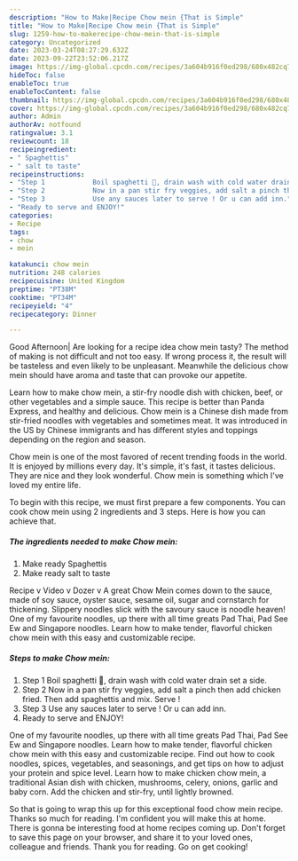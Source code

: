 ```yaml
---
description: "How to Make|Recipe Chow mein {That is Simple"
title: "How to Make|Recipe Chow mein {That is Simple"
slug: 1259-how-to-makerecipe-chow-mein-that-is-simple
category: Uncategorized
date: 2023-03-24T08:27:29.632Z
date: 2023-09-22T23:52:06.217Z
image: https://img-global.cpcdn.com/recipes/3a604b916f0ed298/680x482cq70/chow-mein-recipe-main-photo.jpg
hideToc: false
enableToc: true
enableTocContent: false
thumbnail: https://img-global.cpcdn.com/recipes/3a604b916f0ed298/680x482cq70/chow-mein-recipe-main-photo.jpg
cover: https://img-global.cpcdn.com/recipes/3a604b916f0ed298/680x482cq70/chow-mein-recipe-main-photo.jpg
author: Admin
authorAv: notfound
ratingvalue: 3.1
reviewcount: 18
recipeingredient:
- " Spaghettis"
- " salt to taste"
recipeinstructions:
- "Step 1            Boil spaghetti 🍝, drain wash with cold water drain set a side."
- "Step 2            Now in a pan stir fry veggies, add salt a pinch then add chicken fried. Then add spaghettis and mix. Serve !"
- "Step 3            Use any sauces later to serve ! Or u can add inn."
- "Ready to serve and ENJOY!"
categories:
- Recipe
tags:
- chow
- mein

katakunci: chow mein 
nutrition: 248 calories
recipecuisine: United Kingdom
preptime: "PT38M"
cooktime: "PT34M"
recipeyield: "4"
recipecategory: Dinner

---
```



Good Afternoon| Are looking for a recipe idea chow mein tasty? The method of making is not difficult and not too easy. If wrong process it, the result will be tasteless and even likely to be unpleasant. Meanwhile the delicious chow mein should have aroma and taste that can provoke our appetite.





Learn how to make chow mein, a stir-fry noodle dish with chicken, beef, or other vegetables and a simple sauce. This recipe is better than Panda Express, and healthy and delicious. Chow mein is a Chinese dish made from stir-fried noodles with vegetables and sometimes meat. It was introduced in the US by Chinese immigrants and has different styles and toppings depending on the region and season.

Chow mein is one of the most favored of recent trending foods in the world. It is enjoyed by millions every day. It's simple, it's fast, it tastes delicious. They are nice and they look wonderful. Chow mein is something which I've loved my entire life.


To begin with this recipe, we must first prepare a few components. You can cook chow mein using 2 ingredients and 3 steps. Here is how you can achieve that.

<!--inarticleads1-->

##### The ingredients needed to make Chow mein:

1. Make ready  Spaghettis
1. Make ready  salt to taste


Recipe v Video v Dozer v A great Chow Mein comes down to the sauce, made of soy sauce, oyster sauce, sesame oil, sugar and cornstarch for thickening. Slippery noodles slick with the savoury sauce is noodle heaven! One of my favourite noodles, up there with all time greats Pad Thai, Pad See Ew and Singapore noodles. Learn how to make tender, flavorful chicken chow mein with this easy and customizable recipe. 

<!--inarticleads2-->

##### Steps to make Chow mein:

1. Step 1            Boil spaghetti 🍝, drain wash with cold water drain set a side.
1. Step 2            Now in a pan stir fry veggies, add salt a pinch then add chicken fried. Then add spaghettis and mix. Serve !
1. Step 3            Use any sauces later to serve ! Or u can add inn.
1. Ready to serve and ENJOY!

One of my favourite noodles, up there with all time greats Pad Thai, Pad See Ew and Singapore noodles. Learn how to make tender, flavorful chicken chow mein with this easy and customizable recipe. Find out how to cook noodles, spices, vegetables, and seasonings, and get tips on how to adjust your protein and spice level. Learn how to make chicken chow mein, a traditional Asian dish with chicken, mushrooms, celery, onions, garlic and baby corn. Add the chicken and stir-fry, until lightly browned. 

So that is going to wrap this up for this exceptional food chow mein recipe. Thanks so much for reading. I'm confident you will make this at home. There is gonna be interesting food at home recipes coming up. Don't forget to save this page on your browser, and share it to your loved ones, colleague and friends. Thank you for reading. Go on get cooking!
